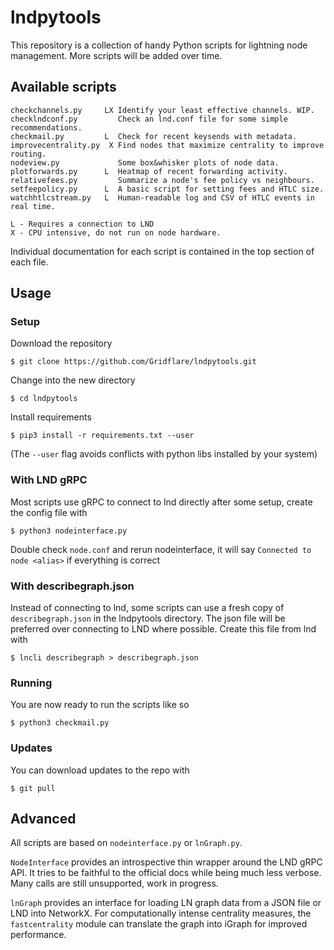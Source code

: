 # lndpytools
This repository is a collection of handy Python scripts for lightning node management. More scripts will be added over time.

## Available scripts
```
checkchannels.py     LX Identify your least effective channels. WIP.
checklndconf.py         Check an lnd.conf file for some simple recommendations.
checkmail.py         L  Check for recent keysends with metadata.
improvecentrality.py  X Find nodes that maximize centrality to improve routing.
nodeview.py             Some box&whisker plots of node data.
plotforwards.py      L  Heatmap of recent forwarding activity.
relativefees.py         Summarize a node's fee policy vs neighbours.
setfeepolicy.py      L  A basic script for setting fees and HTLC size.
watchhtlcstream.py   L  Human-readable log and CSV of HTLC events in real time.

L - Requires a connection to LND
X - CPU intensive, do not run on node hardware.
```

Individual documentation for each script is contained in the top section of each file.

## Usage
### Setup

Download the repository

`$ git clone https://github.com/Gridflare/lndpytools.git`

Change into the new directory

`$ cd lndpytools`

Install requirements

`$ pip3 install -r requirements.txt --user`

(The `--user` flag avoids conflicts with python libs installed by your system)

### With LND gRPC
Most scripts use gRPC to connect to lnd directly after some setup, create the config file with

`$ python3 nodeinterface.py`

Double check `node.conf` and rerun nodeinterface, it will say `Connected to node <alias>` if everything is correct

### With describegraph.json
Instead of connecting to lnd, some scripts can use a fresh copy of `describegraph.json` in the lndpytools directory.
The json file will be preferred over connecting to LND where possible.
Create this file from lnd with

`$ lncli describegraph > describegraph.json`

### Running
You are now ready to run the scripts like so

`$ python3 checkmail.py`

### Updates
You can download updates to the repo with

 `$ git pull`


## Advanced
All scripts are based on `nodeinterface.py` or `lnGraph.py`.

`NodeInterface` provides an introspective thin wrapper around the LND gRPC API. It tries to be faithful to the official docs while being much less verbose. Many calls are still unsupported, work in progress.

`lnGraph` provides an interface for loading LN graph data from a JSON file or LND into NetworkX. For computationally intense centrality measures, the `fastcentrality` module can translate the graph into iGraph for improved performance.
